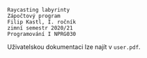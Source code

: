 ```
Raycasting labyrinty
Zápočtový program
Filip Kastl, I. ročník
zimní semestr 2020/21
Programování I NPRG030
```

Uživatelskou dokumentaci lze najít v `user.pdf`.
